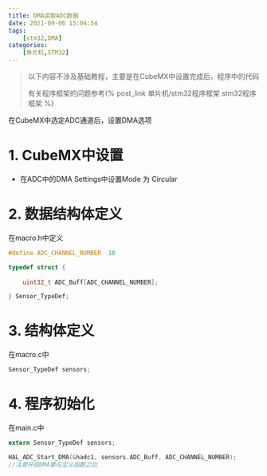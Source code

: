 ```yaml
---
title: DMA读取ADC数据
date: 2021-09-06 15:04:54
tags: 
    [stm32,DMA] 
categories: 
    [单片机,STM32]
---
```


> 以下内容不涉及基础教程，主要是在CubeMX中设置完成后，程序中的代码
>
> 有关程序框架的问题参考{% post_link 单片机/stm32程序框架  stm32程序框架  %}

在CubeMX中选定ADC通道后，设置DMA选项

# 1. CubeMX中设置



+ 在ADC中的DMA Settings中设置Mode 为 Circular



# 2. 数据结构体定义

在macro.h中定义

```c
#define ADC_CHANNEL_NUMBER  10

typedef struct {
    
    uint32_t ADC_Buff[ADC_CHANNEL_NUMBER];

} Sensor_TypeDef;
```

# 3. 结构体定义

在macro.c中

```c
Sensor_TypeDef sensors;
```



# 4. 程序初始化

在main.c中

```c
extern Sensor_TypeDef sensors;

HAL_ADC_Start_DMA(&hadc1, sensors.ADC_Buff, ADC_CHANNEL_NUMBER);
//注意开启DMA要在定义函数之后
```

